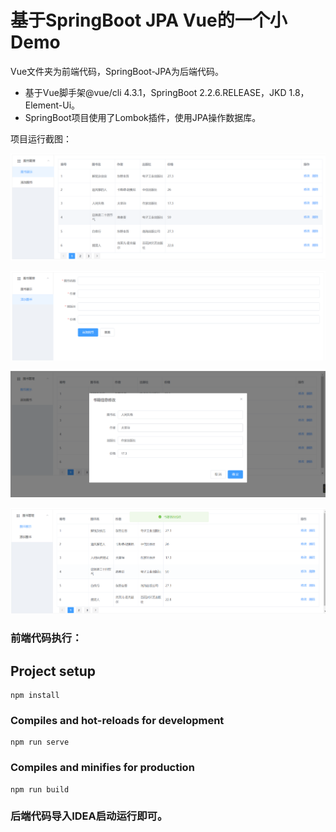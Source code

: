 # 基于SpringBoot JPA Vue的一个小Demo

Vue文件夹为前端代码，SpringBoot-JPA为后端代码。

- 基于Vue脚手架@vue/cli 4.3.1，SpringBoot 2.2.6.RELEASE，JKD 1.8，Element-Ui。
- SpringBoot项目使用了Lombok插件，使用JPA操作数据库。

项目运行截图：

![image-20200420035605591](README.assets/image-20200420035605591.png)



![image-20200420035711567](README.assets/image-20200420035711567.png)



![image-20200420035909240](README.assets/image-20200420035909240.png)



![image-20200420035946728](README.assets/image-20200420035946728.png)



### **前端代码执行**：

## Project setup

```
npm install
```

### Compiles and hot-reloads for development
```
npm run serve
```

### Compiles and minifies for production
```
npm run build
```

### **后端代码导入IDEA启动运行即可**。


